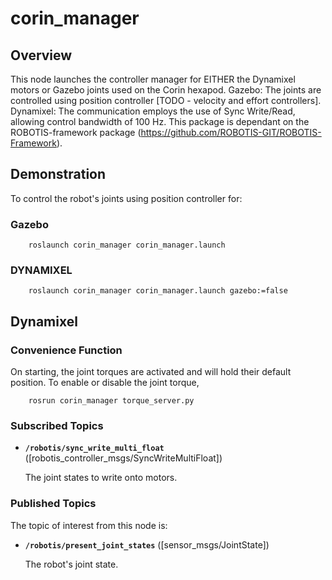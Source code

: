 # corin_manager

## Overview
This node launches the controller manager for EITHER the Dynamixel motors or Gazebo joints used on the Corin hexapod. 
Gazebo: The joints are controlled using position controller [TODO - velocity and effort controllers].
Dynamixel: The communication employs the use of Sync Write/Read, allowing control bandwidth of 100 Hz. This package is dependant on the ROBOTIS-framework package (https://github.com/ROBOTIS-GIT/ROBOTIS-Framework).

## Demonstration
To control the robot's joints using position controller for:
### Gazebo

        roslaunch corin_manager corin_manager.launch

### DYNAMIXEL

        roslaunch corin_manager corin_manager.launch gazebo:=false

## Dynamixel
### Convenience Function
On starting, the joint torques are activated and will hold their default position. To enable or disable the joint torque,

		rosrun corin_manager torque_server.py

### Subscribed Topics

* **`/robotis/sync_write_multi_float`** ([robotis_controller_msgs/SyncWriteMultiFloat])

    The joint states to write onto motors.

### Published Topics

The topic of interest from this node is:

* **`/robotis/present_joint_states`** ([sensor_msgs/JointState])

    The robot's joint state.